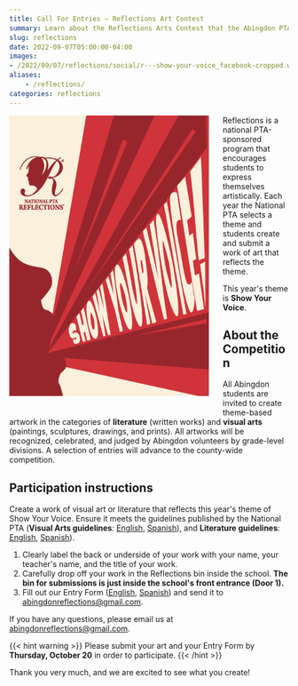 ```yaml
--- 
title: Call For Entries — Reflections Art Contest
summary: Learn about the Reflections Arts Contest that the Abingdon PTA is organizing this fall.
slug: reflections
date: 2022-09-07T05:00:00-04:00
images:
- /2022/09/07/reflections/social/r---show-your-voice_facebook-cropped.webp
aliases:
    - /reflections/
categories: reflections
---
```


<style type="text/css">
    .flyer {
        float: left;
        padding-right: 25px;
        padding-bottom: 25px;
    }
</style>

<img src="social/r---show-your-voice_facebook-cropped.webp" alt="Reflections Call for Entries flyer" width="360" height="505" class="flyer" >

Reflections is a national PTA-sponsored program that encourages students to express themselves artistically. Each year the National PTA selects a theme and students create and submit a work of art that reflects the theme.

This year's theme is **Show Your Voice**.

## About the Competition

All Abingdon students are invited to create theme-based artwork in the categories of **literature** (written works) and **visual arts** (paintings, sculptures, drawings, and prints). All artworks will be recognized, celebrated, and judged by Abingdon volunteers by grade-level divisions. A selection of entries will advance to the county-wide competition.

## Participation instructions

Create a work of visual art or literature that reflects this year's theme of Show Your Voice. Ensure it meets the guidelines published by the National PTA (**Visual Arts guidelines**: [English](guides/English/visual-arts-category-guidelines_reflections.pdf), [Spanish](guides/Spanish/visual-arts-cat-guidelines_reflections-es.pdf)), and **Literature guidelines**: [English](guides/English/literature-category-guidelines_reflections.pdf), [Spanish](guides/Spanish/literature-cat-guidelines_reflections-es.pdf)).

1. Clearly label the back or underside of your work with your name, your teacher's name, and the title of your work.
1. Carefully drop off your work in the Reflections bin inside the school. **The bin for submissions is just inside the school's front entrance (Door 1).**
1. Fill out our Entry Form ([English](forms/fillable-form_local-leader.pdf), [Spanish](forms/fillable-form_local-leader---es.pdf)) and send it to abingdonreflections@gmail.com.

If you have any questions, please email us at abingdonreflections@gmail.com.

{{< hint warning >}}
Please submit your art and your Entry Form by **Thursday, October 20** in order to participate.
{{< /hint >}}

Thank you very much, and we are excited to see what you create!